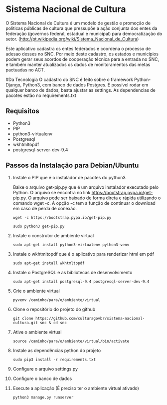 # Sistema Nacional de Cultura
O Sistema Nacional de Cultura é um modelo de gestão e promoção de políticas públicas de cultura que pressupõe a ação conjunta dos entes da federação (governos federal, estadual e municipal) para democratização do setor. (http://pt.wikipedia.org/wiki/Sistema_Nacional_de_Cultura)

Este aplicativo cadastra os entes federados e coordena o processo de adesao desses no SNC. Por meio deste cadastro, os estados e municípios podem gerar seus acordos de cooperação técnica para a entrada no SNC, e também manter atualizados os dados de monitoramentos das metas pactuadas no ACT.

#Da Tecnologia
O cadastro do SNC é feito sobre o framework Python-Django, Python3, com banco de dados Postgres. É possível rodar em qualquer banco de dados, basta ajustar as settings.
As dependencias de pacotes estão no requirements.txt


## Requisitos

* Python3
* PIP
* python3-virtualenv
* Postgresql
* wkhtmltopdf
* postgresql-server-dev-9.4

## Passos da Instalação para Debian/Ubuntu

1. Instale o PIP que é o instalador de pacotes do python3

    Baixe o arquivo get-pip.py que é um arquivo instalador executado pelo Python. O arquivo se encontra no link https://bootstrap.pypa.io/get-pip.py. 
O arquivo pode ser baixado de forma direta e rápida utilizando o comando wget -c. A opção -c tem a função de continuar o download em caso de perda de conexão.

    ```
    wget -c https://bootstrap.pypa.io/get-pip.py

    sudo python3 get-pip.py
    ```

2. Instale o construtor de ambiente virtual
    ```
    sudo apt-get install python3-virtualenv python3-venv
    ```

3. Instale o wkhtmltopdf que é o aplicativo para renderizar html em pdf 
    ```
    sudo apt-get install wkhtmltopdf
    ```

4. Instale o PostgreSQL e as bibliotecas de desenvolvimento
    ```
    sudo apt-get install postgresql-9.4 postgresql-server-dev-9.4
 
    ```    
5. Crie o ambiente virtual
    ```
    pyvenv /caminho/para/o/ambiente/virtual
 
    ```    
6. Clone o repositório do projeto do github
    ```
    git clone https://github.com/culturagovbr/sistema-nacional-cultura.git snc & cd snc

    ```
    
7. Ative o ambiente virtual
    ```
    source /caminho/para/o/ambiente/virtual/bin/activate

    ```

8. Instale as dependências python do projeto
    ```
    sudo pip3 install -r requirements.txt

    ```
9. Configure o arquivo settings.py

10. Configure o banco de dados

11. Execute a aplicação (É preciso ter o ambiente virtual ativado)
    ```
    python3 manage.py runserver

    ```
